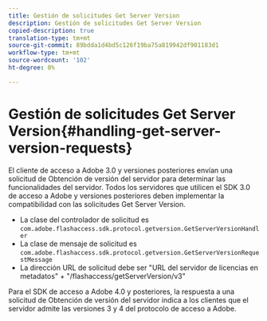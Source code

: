 ```yaml
---
title: Gestión de solicitudes Get Server Version
description: Gestión de solicitudes Get Server Version
copied-description: true
translation-type: tm+mt
source-git-commit: 89bdda1d4bd5c126f19ba75a819942df901183d1
workflow-type: tm+mt
source-wordcount: '102'
ht-degree: 0%

---
```



# Gestión de solicitudes Get Server Version{#handling-get-server-version-requests}

El cliente de acceso a Adobe 3.0 y versiones posteriores envían una solicitud de Obtención de versión del servidor para determinar las funcionalidades del servidor. Todos los servidores que utilicen el SDK 3.0 de acceso a Adobe y versiones posteriores deben implementar la compatibilidad con las solicitudes Get Server Version.

* La clase del controlador de solicitud es `com.adobe.flashaccess.sdk.protocol.getversion.GetServerVersionHandler`
* La clase de mensaje de solicitud es `com.adobe.flashaccess.sdk.protocol.getversion.GetServerVersionRequestMessage`
* La dirección URL de solicitud debe ser &quot;URL del servidor de licencias en metadatos&quot; + &quot;/flashaccess/getServerVersion/v3&quot;

Para el SDK de acceso a Adobe 4.0 y posteriores, la respuesta a una solicitud de Obtención de versión del servidor indica a los clientes que el servidor admite las versiones 3 y 4 del protocolo de acceso a Adobe.
